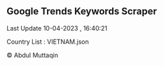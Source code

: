

## Google Trends Keywords Scraper 
 
Last Update 10-04-2023 , 16:40:21

Country List :
VIETNAM.json



© Abdul Muttaqin 
